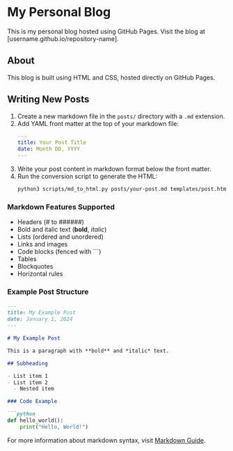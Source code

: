 # My Personal Blog

This is my personal blog hosted using GitHub Pages. Visit the blog at [username.github.io/repository-name].

## About

This blog is built using HTML and CSS, hosted directly on GitHub Pages.

## Writing New Posts

1. Create a new markdown file in the `posts/` directory with a `.md` extension.
2. Add YAML front matter at the top of your markdown file:
   ```yaml
   ---
   title: Your Post Title
   date: Month DD, YYYY
   ---
   ```
3. Write your post content in markdown format below the front matter.
4. Run the conversion script to generate the HTML:
   ```bash
   python3 scripts/md_to_html.py posts/your-post.md templates/post.html
   ```

### Markdown Features Supported

- Headers (# to ######)
- Bold and italic text (**bold**, *italic*)
- Lists (ordered and unordered)
- Links and images
- Code blocks (fenced with ```)
- Tables
- Blockquotes
- Horizontal rules

### Example Post Structure

```markdown
---
title: My Example Post
date: January 1, 2024
---

# My Example Post

This is a paragraph with **bold** and *italic* text.

## Subheading

- List item 1
- List item 2
  - Nested item

### Code Example

```python
def hello_world():
    print("Hello, World!")
```

For more information about markdown syntax, visit [Markdown Guide](https://www.markdownguide.org/basic-syntax/).